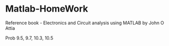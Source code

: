 # Matlab-HomeWork

Reference book - Electronics and Circuit analysis using MATLAB by John O Attia

Prob 9.5, 9.7, 10.3, 10.5
